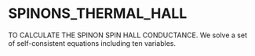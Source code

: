 # SPINONS_THERMAL_HALL
TO CALCULATE THE SPINON SPIN HALL CONDUCTANCE. We solve a set of self-consistent equations including ten variables.

